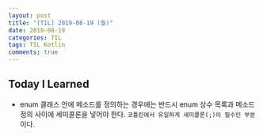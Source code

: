 ```yaml
---
layout: post
title: "[TIL] 2019-08-19 (월)"
date: 2019-08-19
categories: TIL
tags: TIL Kotlin
comments: true
---
```


## Today I Learned
- enum 클래스 안에 메소드를 정의하는 경우에는 반드시 enum 상수 목록과 메소드 정의 사이에 세미콜론을 넣어야 한다. `코틀린에서 유일하게 세미콜론(;)이 필수인 부분`이다. 
